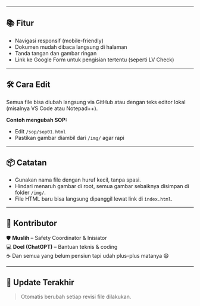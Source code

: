 
---

## 📚 Fitur

- Navigasi responsif (mobile-friendly)
- Dokumen mudah dibaca langsung di halaman
- Tanda tangan dan gambar ringan
- Link ke Google Form untuk pengisian tertentu (seperti LV Check)

---

## 🛠️ Cara Edit

Semua file bisa diubah langsung via GitHub atau dengan teks editor lokal (misalnya VS Code atau Notepad++).

**Contoh mengubah SOP:**
- Edit `/sop/sop01.html`
- Pastikan gambar diambil dari `/img/` agar rapi

---

## 📦 Catatan

- Gunakan nama file dengan huruf kecil, tanpa spasi.
- Hindari menaruh gambar di root, semua gambar sebaiknya disimpan di folder `/img/`.
- File HTML baru bisa langsung dipanggil lewat link di `index.html`.

---

## 🙌 Kontributor

🛡️ **Muslih** – Safety Coordinator & Inisiator  
💻 **Doel (ChatGPT)** – Bantuan teknis & coding  
☕ Dan semua yang belum pensiun tapi udah plus-plus matanya 😄

---

## 📅 Update Terakhir
> Otomatis berubah setiap revisi file dilakukan.
